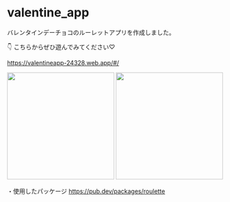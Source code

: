 # valentine_app

バレンタインデーチョコのルーレットアプリを作成しました。


👇 こちらからぜひ遊んでみてください♡

https://valentineapp-24328.web.app/#/

<img src="https://user-images.githubusercontent.com/80618807/171533285-15f2c65a-b042-4f93-a000-48cb08890c6a.PNG" width="250">  <img src="https://user-images.githubusercontent.com/80618807/171533262-ca254b78-c3cb-4868-a952-9cd7a400a65b.PNG" width="250">

・使用したパッケージ
https://pub.dev/packages/roulette
